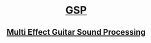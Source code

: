 # <div align="center">[GSP](https://github.com/Guitar-Sound-Processing/GSP/wiki)</div>

## <div align="center">[Multi Effect Guitar Sound Processing](https://github.com/Guitar-Sound-Processing/GSP/wiki)</div>

